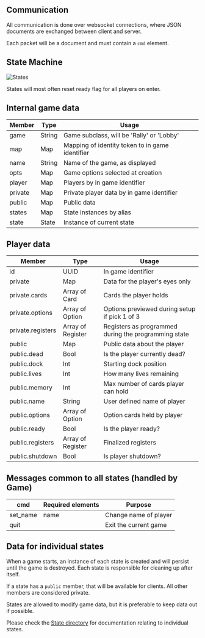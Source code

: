 ## Communication
All communication is done over websocket connections, where JSON documents are exchanged between client and server.

Each packet will be a document and must contain a `cmd` element.  

## State Machine
![States](../images/states.png)

States will most often reset ready flag for all players on enter.

## Internal game data

|Member |Type  |Usage                                           |
|-------|------|------------------------------------------------|
|game   |String|Game subclass, will be 'Rally' or 'Lobby'       |
|map    |Map   |Mapping of identity token to in game identifier |
|name   |String|Name of the game, as displayed                  |
|opts   |Map   |Game options selected at creation               |
|player |Map   |Players by in game identifier                   |
|private|Map   |Private player data by in game identifier       |
|public |Map   |Public data                                     |
|states |Map   |State instances by alias                        |
|state  |State |Instance of current state                       |

## Player data

|Member           |Type             |Usage                                               |
|-----------------|-----------------|----------------------------------------------------|
|id               |UUID             |In game identifier                                  |
|private          |Map              |Data for the player's eyes only                     |
|private.cards    |Array of Card    |Cards the player holds                              |
|private.options  |Array of Option  |Options previewed during setup if pick 1 of 3       |
|private.registers|Array of Register|Registers as programmed during the programming state|
|public           |Map              |Public data about the player                        |
|public.dead      |Bool             |Is the player currently dead?                       |
|public.dock      |Int              |Starting dock position                              |
|public.lives     |Int              |How many lives remaining                            |
|public.memory    |Int              |Max number of cards player can hold                 |
|public.name      |String           |User defined name of player                         |
|public.options   |Array of Option  |Option cards held by player                         |
|public.ready     |Bool             |Is the player ready?                                |
|public.registers |Array of Register|Finalized registers                                 |
|public.shutdown  |Bool             |Is player shutdown?                                 |

## Messages common to all states (handled by Game)

|cmd     |Required elements|Purpose              |
|--------|-----------------|---------------------|
|set_name|name             |Change name of player|
|quit    |                 |Exit the current game|

## Data for individual states

When a game starts, an instance of each state is created and will persist until the game is destroyed.  Each state is responsible for cleaning up after itself.

If a state has a `public` member, that will be available for clients.  All other members are considered private.

States are allowed to modify game data, but it is preferable to keep data out if possible.

Please check the [State directory](State) for documentation relating to individual states.
